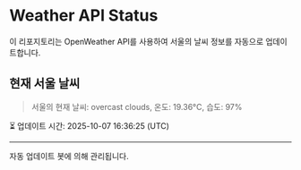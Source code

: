 
# Weather API Status

이 리포지토리는 OpenWeather API를 사용하여 서울의 날씨 정보를 자동으로 업데이트합니다.

## 현재 서울 날씨
> 서울의 현재 날씨: overcast clouds, 온도: 19.36°C, 습도: 97%

⏳ 업데이트 시간: 2025-10-07 16:36:25 (UTC)

---
자동 업데이트 봇에 의해 관리됩니다.

